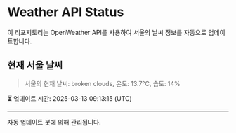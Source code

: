 
# Weather API Status

이 리포지토리는 OpenWeather API를 사용하여 서울의 날씨 정보를 자동으로 업데이트합니다.

## 현재 서울 날씨
> 서울의 현재 날씨: broken clouds, 온도: 13.7°C, 습도: 14%

⏳ 업데이트 시간: 2025-03-13 09:13:15 (UTC)

---
자동 업데이트 봇에 의해 관리됩니다.
